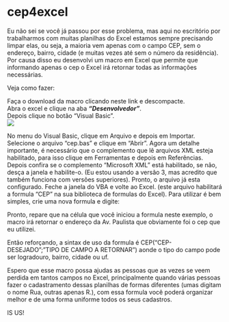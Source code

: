 cep4excel
=========

Eu não sei se você já passou por esse problema, mas aqui no escritório por trabalharmos com muitas planilhas do Excel estamos sempre precisando limpar elas, ou seja, a maioria vem apenas com o campo CEP, sem o endereço, bairro, cidade (e muitas vezes até sem o número da residência). Por causa disso eu desenvolvi um macro em Excel que permite que informando apenas o cep o Excel irá retornar todas as informações necessárias.

Veja como fazer:

Faça o download da macro clicando neste link e descompacte.<br/>
Abra o excel e clique na aba ***“Desenvolvedor”***.<br/>
Depois clique no botão “Visual Basic”.<br/>
![](http://www.sergiocardoso.org/wp-content/uploads/2012/11/excel2.gif)

No menu do Visual Basic, clique em Arquivo e depois em Importar.
Selecione o arquivo “cep.bas” e clique em “Abrir”.
Agora um detalhe importante, é necessário que o complemento que lê arquivos XML esteja habilitado, para isso clique em Ferramentas e depois em Referências.
Depois confira se o complemento “Microsoft XML” está habilitado, se não, desça a janela e habilite-o. (Eu estou usando a versão 3, mas acredito que também funciona com versões superiores).
Pronto, o arquivo já esta configurado. Feche a janela do VBA e volte ao Excel. (este arquivo habilitará a formula “CEP” na sua biblioteca de formulas do Excel).
Para utilizar é bem simples, crie uma nova formula e digite:

Pronto, repare que na célula que você iniciou a formula neste exemplo, o macro irá retornar o endereço da Av. Paulista que obviamente foi o cep que eu utilizei.

Então reforçando, a sintax de uso da formula é CEP(“CEP-DESEJADO”;”TIPO DE CAMPO A RETORNAR”) aonde o tipo do campo pode ser logradouro, bairro, cidade ou uf.

Espero que esse macro possa ajudas as pessoas que as vezes se veem perdida em tantos campos no Excel, principalmente quando várias pessoas fazer o cadastramento dessas planilhas de formas diferentes (umas digitam o nome Rua, outras apenas R.), com essa formula você poderá organizar melhor e de uma forma uniforme todos os seus cadastros.

IS US!


